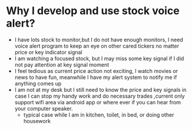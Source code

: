 # Why I develop and use stock voice alert?

   * I have lots stock to monitor,but I do not have enough monitors, I need voice alert program to keep an eye on other cared tickers no matter price or key indicator signal
   * I am watching a focused stock, but I may miss some key signal if I did not pay attention at key signal moment
   * I feel tedious as current price action not exciting, I watch movies or news to have fun, meanwhile I have my alert system to notify me if anything comes up
   * I am not at my desk but I still need to know the price and key signals in case I can stop my handy work and do necessary trades ,current only support wifi area via android app or where ever if you can hear from your computer speaker.
      - typical case while I am in kitchen, toilet, in bed, or doing other housework
